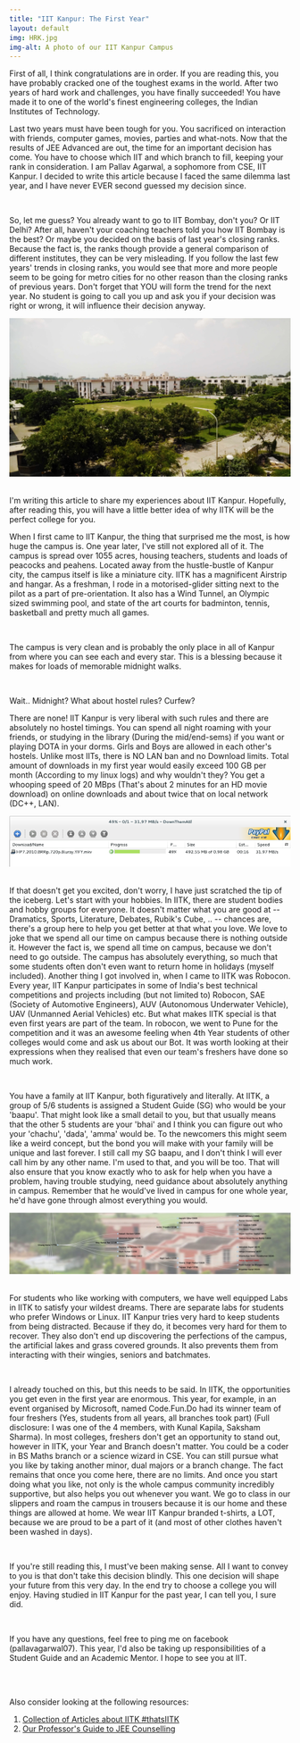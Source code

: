 ```yaml
---
title: "IIT Kanpur: The First Year"
layout: default
img: HRK.jpg
img-alt: A photo of our IIT Kanpur Campus
---
```

First of all, I think congratulations are in order. If you are reading this, you have probably cracked one of the toughest exams in the world. After two years of hard work and challenges, you have finally succeeded! You have made it to one of the world's finest engineering colleges, the Indian Institutes of Technology.


Last two years must have been tough for you. You sacrificed on interaction with friends, computer games, movies, parties and what-nots. Now that the results of JEE Advanced are out, the time for an important decision has come. You have to choose which IIT and which branch to fill, keeping your rank in consideration. I am Pallav Agarwal, a sophomore from CSE, IIT Kanpur. I decided to write this article because I faced the same dilemma last year, and I have never EVER second guessed my decision since.

<br>

So, let me guess? You already want to go to IIT Bombay, don't you? Or IIT Delhi? After all, haven't your coaching teachers told you how IIT Bombay is the best? Or maybe you decided on the basis of last year's closing ranks. Because the fact is, the ranks though provide a general comparison of different institutes, they can be very misleading. If you follow the last few years' trends in closing ranks, you would see that more and more people seem to be going for metro cities for no other reason than the closing ranks of previous years. Don't forget that YOU will form the trend for the next year. No student is going to call you up and ask you if your decision was right or wrong, it will influence their decision anyway.

<img src="/img/SkyView.jpg" alt="SkyView of IIT Kanpur Campus" class="img-responsive">
<br><br>

I'm writing this article to share my experiences about IIT Kanpur. Hopefully, after reading this, you will have a little better idea of why IITK will be the perfect college for you.

When I first came to IIT Kanpur, the thing that surprised me the most, is how huge the campus is. One year later, I've still not explored all of it. The campus is spread over 1055 acres, housing teachers, students and loads of peacocks and peahens. Located away from the hustle-bustle of Kanpur city, the campus itself is like a miniature city.
IITK has a magnificent Airstrip and hangar. As a freshman, I rode in a motorised-glider sitting next to the pilot as a part of pre-orientation. It also has a Wind Tunnel, an Olympic sized swimming pool, and state of the art courts for badminton, tennis, basketball and pretty much all games.

<br>

The campus is very clean and is probably the only place in all of Kanpur from where you can see each and every star. This is a blessing because it makes for loads of memorable midnight walks.

<br />

Wait.. Midnight? What about hostel rules? Curfew?

There are none! IIT Kanpur is very liberal with such rules and there are absolutely no hostel timings. You can spend all night roaming with your friends, or studying in the library (During the mid/end-sems) if you want or playing DOTA in your dorms. Girls and Boys are allowed in each other's hostels.
Unlike most IITs, there is NO LAN ban and no Download limits. Total amount of downloads in my first year would easily exceed 100 GB per month (According to my linux logs) and why wouldn't they? You get a whooping speed of 20 MBps (That's about 2 minutes for an HD movie download) on online downloads and about twice that on local network (DC++, LAN).

<img src="/img/Speedshot.png" alt="SkyView of IIT Kanpur Campus" class="img-responsive">
<br><br>


If that doesn't get you excited, don't worry, I have just scratched the tip of the iceberg. Let's start with your hobbies.
In IITK, there are student bodies and hobby groups for everyone. It doesn't matter what you are good at -- Dramatics, Sports, Literature, Debates, Rubik's Cube, .. -- chances are, there's a group here to help you get better at that what you love. We love to joke that we spend all our time on campus because there is nothing outside it. However the fact is, we spend all time on campus, because we don't need to go outside. The campus has absolutely everything, so much that some students often don't even want to return home in holidays (myself included).
Another thing I got involved in, when I came to IITK was Robocon. Every year, IIT Kanpur participates in some of India's best technical competitions and projects including (but not limited to)
Robocon, SAE (Society of Automotive Engineers), AUV (Autonomous Underwater Vehicle), UAV (Unmanned Aerial Vehicles) etc.
But what makes IITK special is that even first years are part of the team. In robocon, we went to Pune for the competition and it was an awesome feeling when 4th Year students of other colleges would come and ask us about our Bot. It was worth looking at their expressions when they realised that even our team's freshers have done so much work.

<br>



You have a family at IIT Kanpur, both figuratively and literally. At IITK, a group of 5/6 students is assigned a Student Guide (SG) who would be your 'baapu'. That might look like a small detail to you, but that usually means that the other 5 students are your 'bhai' and I think you can figure out who your 'chachu', 'dada', 'amma' would be. To the newcomers this might seem like a weird concept, but the bond you will make with your family will be unique and last forever. I still call my SG baapu, and I don't think I will ever call him by any other name. I'm used to that, and you will be too. That will also ensure that you know exactly who to ask for help when you have a problem, having trouble studying, need guidance about absolutely anything in campus. Remember that he would've lived in campus for one whole year, he'd have gone through almost everything you would.

<img src="/img/FamilyTree.png" alt="SkyView of IIT Kanpur Campus" class="img-responsive">
<br><br>


For students who like working with computers, we have well equipped Labs in IITK to satisfy your wildest dreams. There are separate labs for students who prefer Windows or Linux. IIT Kanpur tries very hard to keep students from being distracted. Because if they do, it becomes very hard for them to recover. They also don't end up discovering the perfections of the campus, the artificial lakes and grass covered grounds. It also prevents them from interacting with their wingies, seniors and batchmates.

<br>


I already touched on this, but this needs to be said. In IITK, the opportunities you get even in the first year are enormous. This year, for example, in an event organised by Microsoft, named Code.Fun.Do had its winner team of four freshers (Yes, students from all years, all branches took part) (Full disclosure: I was one of the 4 members, with Kunal Kapila, Saksham Sharma). In most colleges, freshers don't get an opportunity to stand out, however in IITK, your Year and Branch doesn't matter. You could be a coder in BS Maths branch or a science wizard in CSE. You can still pursue what you like by taking another minor, dual majors or a branch change. The fact remains that once you come here, there are no limits. And once you start doing what you like, not only is the whole campus community incredibly supportive, but also helps you out whenever you want. We go to class in our slippers and roam the campus in trousers because it is our home and these things are allowed at home. We wear IIT Kanpur branded t-shirts, a LOT, because we are proud to be a part of it (and most of other clothes haven't been washed in days).

<br>

If you're still reading this, I must've been making sense. All I want to convey to you is that don't take this decision blindly. This one decision will shape your future from this very day. In the end try to choose a college you will enjoy. Having studied in IIT Kanpur for the past year, I can tell you, I sure did.

<br>

If you have any questions, feel free to ping me on facebook (pallavagarwal07). This year, I'd also be taking up responsibilities of a Student Guide and an Academic Mentor. I hope to see you at IIT.

<br /><br />


Also consider looking at the following resources:

1. [Collection of Articles about IITK #thatsIITK](http://thatsiitk.quora.com)
2. [Our Professor's Guide to JEE Counselling](http://dsanghi.blogspot.in/2015/06/a-guide-to-jee-counseling-2015.html)

<br /><br />
